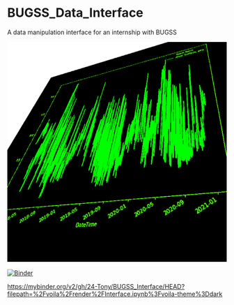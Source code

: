 # BUGSS_Data_Interface
 A data manipulation interface for an internship with BUGSS

![Interface Logo](logo.png)

[![Binder](https://mybinder.org/badge_logo.svg)](https://mybinder.org/v2/gh/24-Tony/BUGSS_Interface/HEAD?filepath=%2Fvoila%2Frender%2FInterface.ipynb%3Fvoila-theme%3Ddark)

https://mybinder.org/v2/gh/24-Tony/BUGSS_Interface/HEAD?filepath=%2Fvoila%2Frender%2FInterface.ipynb%3Fvoila-theme%3Ddark
